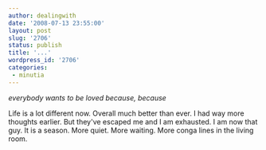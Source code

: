 ```yaml
---
author: dealingwith
date: '2008-07-13 23:55:00'
layout: post
slug: '2706'
status: publish
title: '...'
wordpress_id: '2706'
categories:
 - minutia
---
```


_everybody wants to be loved because, because_

Life is a lot different now. Overall much better than ever. I had way more
thoughts earlier. But they've escaped me and I am exhausted. I am now that
guy. It is a season. More quiet. More waiting. More conga lines in the living
room.


